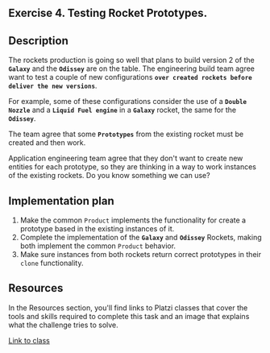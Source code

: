 ## Exercise 4. Testing Rocket Prototypes.

## Description

The rockets production is going so well that plans to build version 2 of the **`Galaxy`** and the **`Odissey`** are on the table. The engineering build team agree want to test a couple of new configurations **`over created rockets before deliver the new versions`**.

For example, some of these configurations consider the use of a **`Double Nozzle`** and a **`Liquid Fuel engine`** in a **`Galaxy`** rocket, the same for the **`Odissey`**.

The team agree that some **`Prototypes`** from the existing rocket must be created and then work.

Application engineering team agree that they don't want to create new entities for each prototype, so they are thinking in a way to work instances of the existing rockets. Do you know something we can use?

## Implementation plan

1. Make the common `Product` implements the functionality for create a prototype based in the existing instances of it.
2. Complete the implementation of the **`Galaxy`** and **`Odissey`** Rockets, making both implement the common `Product` behavior.
3. Make sure instances from both rockets return correct prototypes in their `clone` functionality.

## Resources

In the Resources section, you'll find links to Platzi classes that cover the tools and skills required to complete this task and an image that explains what the challenge tries to solve.

[Link to class](https://platzi.com/clases/6933-patrones-diseno-creacionales/60883-implementacion-de-prototype-en-js/)
